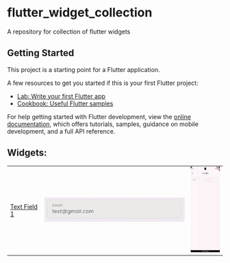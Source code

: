 # flutter_widget_collection

A repository for collection of flutter widgets

## Getting Started

This project is a starting point for a Flutter application.

A few resources to get you started if this is your first Flutter project:

- [Lab: Write your first Flutter app](https://docs.flutter.dev/get-started/codelab)
- [Cookbook: Useful Flutter samples](https://docs.flutter.dev/cookbook)

For help getting started with Flutter development, view the
[online documentation](https://docs.flutter.dev/), which offers tutorials,
samples, guidance on mobile development, and a full API reference.

## Widgets:
<table>
  <tr>
    <td>
      <a href="/lib/widgets/text_fields/text_field_1.dart">Text Field 1</a>
    </td>
     <td>
      <img src="https://github.com/monirhelalee/collection_of_flutter_widgets/blob/master/assets/text_field_1.png">
    </td>
    <td>
      <img src="https://raw.githubusercontent.com/monirhelalee/collection_of_flutter_widgets/master/assets/text_filed_1.gif" alt="Text Field 1 GIF" style="width: auto; height: 200px;">
    </td>
  </tr>
</table>

   
